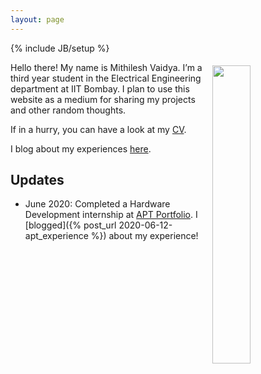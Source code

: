 ```yaml
---
layout: page
---
```

{% include JB/setup %}

<img style="float: right; width: 35%; padding: 5px;" src=" {{site.url}}/img/profile.jpg ">

Hello there! My name is Mithilesh Vaidya. I’m a third year student in the Electrical Engineering department at IIT Bombay. I plan to use this website as a medium for sharing my projects and other random thoughts.

If in a hurry, you can have a look at my [CV]({{site.url}}/cv).

I blog about my experiences [here]({{site.url}}/blog.html).

## Updates

<!-- <div style="height:250px;overflow:auto;"> -->
* June 2020: Completed a Hardware Development internship at [APT Portfolio](http://aptportfolio.com). I [blogged]({% post_url 2020-06-12-apt_experience %}) about my experience!
<!-- </div> -->


